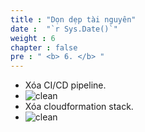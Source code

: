 ```yaml
---
title : "Dọn dẹp tài nguyên"
date :  "`r Sys.Date()`" 
weight : 6
chapter : false
pre : " <b> 6. </b> "
---
```

* Xóa CI/CD pipeline.
* ![clean](/workshop-aws-card-clash-7/images/5.fwd/5.1.png) 
* Xóa cloudformation stack.
* ![clean](/workshop-aws-card-clash-7/images/5.fwd/5.2.png) 
